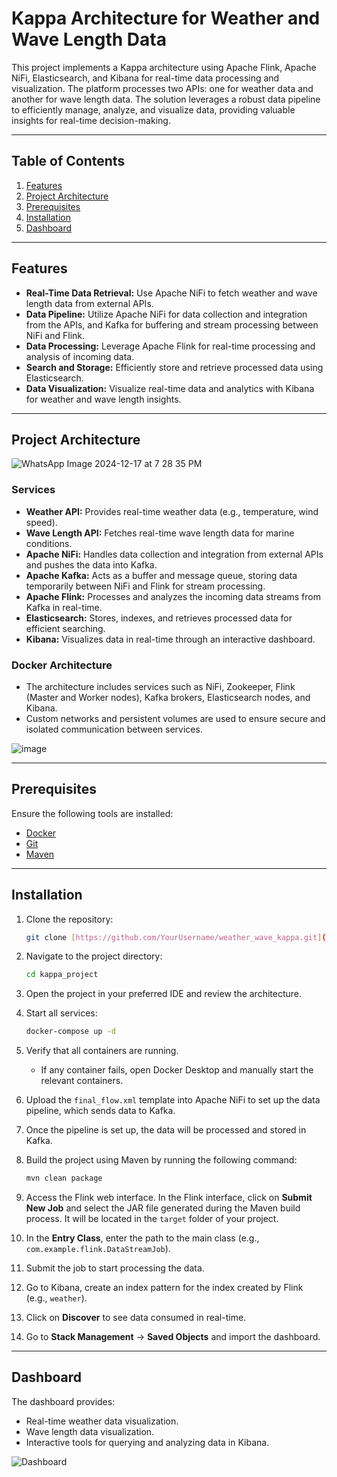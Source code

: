 # Kappa Architecture for Weather and Wave Length Data

This project implements a Kappa architecture using Apache Flink, Apache NiFi, Elasticsearch, and Kibana for real-time data processing and visualization. The platform processes two APIs: one for weather data and another for wave length data. The solution leverages a robust data pipeline to efficiently manage, analyze, and visualize data, providing valuable insights for real-time decision-making.

---

## Table of Contents

1. [Features](#features)
2. [Project Architecture](#project-architecture)
3. [Prerequisites](#prerequisites)
4. [Installation](#installation)
5. [Dashboard](#dashboard)

---

## Features

- **Real-Time Data Retrieval:** Use Apache NiFi to fetch weather and wave length data from external APIs.
- **Data Pipeline:** Utilize Apache NiFi for data collection and integration from the APIs, and Kafka for buffering and stream processing between NiFi and Flink.
- **Data Processing:** Leverage Apache Flink for real-time processing and analysis of incoming data.
- **Search and Storage:** Efficiently store and retrieve processed data using Elasticsearch.
- **Data Visualization:** Visualize real-time data and analytics with Kibana for weather and wave length insights.

---

## Project Architecture
![WhatsApp Image 2024-12-17 at 7 28 35 PM](https://github.com/user-attachments/assets/c280b7fb-b1c4-45f1-b590-48114c761187)


### Services

- **Weather API:** Provides real-time weather data (e.g., temperature, wind speed).
- **Wave Length API:** Fetches real-time wave length data for marine conditions.
- **Apache NiFi:** Handles data collection and integration from external APIs and pushes the data into Kafka.
- **Apache Kafka:** Acts as a buffer and message queue, storing data temporarily between NiFi and Flink for stream processing.
- **Apache Flink:** Processes and analyzes the incoming data streams from Kafka in real-time.
- **Elasticsearch:** Stores, indexes, and retrieves processed data for efficient searching.
- **Kibana:** Visualizes data in real-time through an interactive dashboard.

### Docker Architecture

- The architecture includes services such as NiFi, Zookeeper, Flink (Master and Worker nodes), Kafka brokers, Elasticsearch nodes, and Kibana.
- Custom networks and persistent volumes are used to ensure secure and isolated communication between services.

![image](https://github.com/user-attachments/assets/4b33b886-6907-4ef4-93c2-8906fec227a5)


---

## Prerequisites

Ensure the following tools are installed:

- [Docker](https://www.docker.com/)
- [Git](https://git-scm.com/)
- [Maven](https://maven.apache.org/)

---

## Installation

1. Clone the repository:
   ```bash
   git clone [https://github.com/YourUsername/weather_wave_kappa.git](https://github.com/mechkoor/Architecture-Kappa-pour-M-t-o-et-Longueur-des-Vagues.git)
   ```
2. Navigate to the project directory:
   ```bash
   cd kappa_project
   ```
3. Open the project in your preferred IDE and review the architecture.

4. Start all services:
   ```bash
   docker-compose up -d
   ```
5. Verify that all containers are running.

   - If any container fails, open Docker Desktop and manually start the relevant containers.

6. Upload the `final_flow.xml` template into Apache NiFi to set up the data pipeline, which sends data to Kafka.

7. Once the pipeline is set up, the data will be processed and stored in Kafka.

8. Build the project using Maven by running the following command:
   ```bash
   mvn clean package
   ```

9. Access the Flink web interface. In the Flink interface, click on **Submit New Job** and select the JAR file generated during the Maven build process. It will be located in the `target` folder of your project.

10. In the **Entry Class**, enter the path to the main class (e.g., `com.example.flink.DataStreamJob`).

11. Submit the job to start processing the data.

12. Go to Kibana, create an index pattern for the index created by Flink (e.g., `weather`).

13. Click on **Discover** to see data consumed in real-time.

14. Go to **Stack Management** -> **Saved Objects** and import the dashboard.

---

## Dashboard

The dashboard provides:

- Real-time weather data visualization.
- Wave length data visualization.
- Interactive tools for querying and analyzing data in Kibana.

![Dashboard](misc/Dashboard.png)

